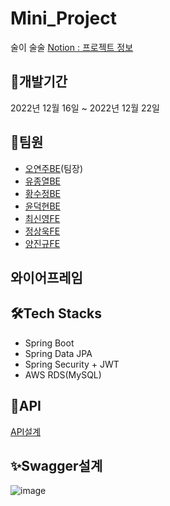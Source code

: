 # Mini_Project

술이 술술
[Notion : 프로젝트 정보](https://www.notion.so/SA-7-a638bed536bb4b7f9a92ad6b0fac8fa2)

## 📆개발기간

2022년 12월 16일 ~ 2022년 12월 22일

## 🎄팀원

- [오연주BE](https://github.com/OhYeonJu)(팀장)
- [유종열BE](https://github.com/jongyeol2)
- [황수정BE](https://github.com/Hwangbambi)
- [윤덕현BE](https://github.com/yundukhyun)
- [최신영FE](https://github.com/front-chan)
- [정상욱FE](https://github.com/JSU0318)
- [양진규FE](https://github.com/jjolraman)

## 와이어프레임

## 🛠️Tech Stacks

- Spring Boot
- Spring Data JPA
- Spring Security + JWT
- AWS RDS(MySQL)

## 👀API

[API설계](https://www.notion.so/SA-7-a638bed536bb4b7f9a92ad6b0fac8fa2#a68aa12d14e14e349be983b1c87ae9a8)

## ✨Swagger설계
![image](https://user-images.githubusercontent.com/55370369/208973058-995e03ac-c813-4032-a51f-66bf9406f511.png)


